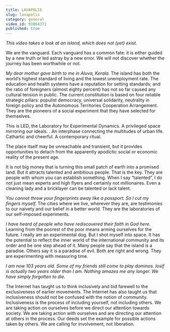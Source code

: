 ```yaml
---
title: LAVAPOLIS
slug: lavapolis
category: general
video_id: 93864371
published: true
---
```

_This video takes a look at an island, which does not (yet) exist._

We are the vanguard. Each vanguard has a common fate: it is either guided by a new truth or led astray by a new error. We will not discover whether the journey has been worthwhile or not. 

_My dear mother gave birth to me in Aluva, Kerala._
The island has both the world’s highest standard of living and the lowest unemployment rate. The education and health systems have a reputation for setting standards; and the ratio of foreigners (almost eighty percent) has not so far caused any cultural tension in public. 
The current constitution is based on four reliable strategic pillars: populist democracy, universal solidarity, neutrality in foreign policy and the Autonomous Territories Cooperation Arrangement.
They are the pioneers of a social experiment that they have selected for themselves.

This is LED, the Laboratory for Experimental Dynamics. A privileged space mirroring our ideals. . An interphase connecting the multitudes of urban life. Cathartic and cheerful. A contemporary ritual.

The place itself may be unreachable and transient, but it provides opportunities to detach from the apparently apodictic social or economic reality of the present age. 

It is not big money that is turning this small patch of earth into a promised land. But it attracts talented and ambitious people. That is the key. They are people with whom you can establish something. When I say “talented”, I do not just mean experts and high flyers and certainly not millionaires. Even a cleaning lady and a bricklayer can be talented or lack talent. 

_You cannot throw your fingerprints away like a passport. So I cut my fingers myself._
The cities where we live, wherever they are, are testimonies to our naivety and our belief in a better world. They are the laboratories of our self-imposed experiments. 

_I have heard of people who have rediscovered their faith in God here._
Learning from the poorest of the poor means arming ourselves for the future. I really am an experimental dog. But I shot myself into space. It has the potential to reflect the inner world of the international community and its order and be one step ahead of it. Many people say that the island is a paradise. Others say it is a paradise of evil. Both are right and wrong. They are experimenting with measuring time. 

_I am now 103 years old. Some of my friends still come to play dominos. Iosif is actually two years older than I am. Nothing amazes me any longer. We have simply forgotten to die._

The Internet has taught us to think inclusively and bid farewell to the exclusiveness of earlier movements. The Internet has also taught us that inclusiveness should not be confused with the notion of community. Inclusiveness is the process of including yourself, not including others. We are taking action on ourselves before we direct our attention towards society. We are taking action with ourselves and are directing our attention at others in the process. Our deeds set the example for possible actions taken by others. We are calling for involvement, not liberation. 

